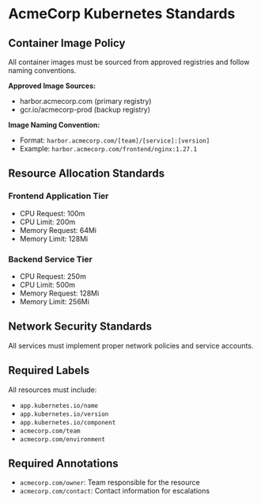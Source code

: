 # AcmeCorp Kubernetes Standards

## Container Image Policy

All container images must be sourced from approved registries and follow naming conventions.

**Approved Image Sources:**
- harbor.acmecorp.com (primary registry)
- gcr.io/acmecorp-prod (backup registry)

**Image Naming Convention:**
- Format: `harbor.acmecorp.com/[team]/[service]:[version]`
- Example: `harbor.acmecorp.com/frontend/nginx:1.27.1`

## Resource Allocation Standards

### Frontend Application Tier
- CPU Request: 100m
- CPU Limit: 200m  
- Memory Request: 64Mi
- Memory Limit: 128Mi

### Backend Service Tier
- CPU Request: 250m
- CPU Limit: 500m
- Memory Request: 128Mi
- Memory Limit: 256Mi

## Network Security Standards

All services must implement proper network policies and service accounts.

## Required Labels

All resources must include:
- `app.kubernetes.io/name`
- `app.kubernetes.io/version` 
- `app.kubernetes.io/component`
- `acmecorp.com/team`
- `acmecorp.com/environment`

## Required Annotations

- `acmecorp.com/owner`: Team responsible for the resource
- `acmecorp.com/contact`: Contact information for escalations 